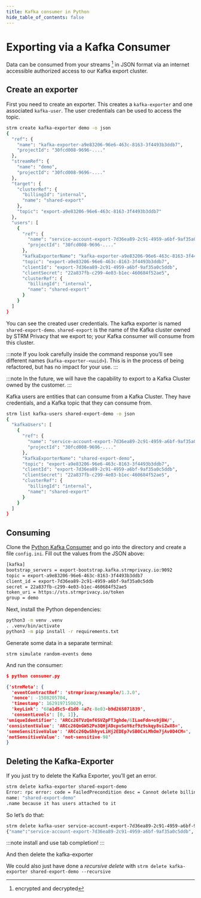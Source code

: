 ```yaml
---
title: Kafka consumer in Python
hide_table_of_contents: false
---
```


# Exporting via a Kafka Consumer

Data can be consumed from your streams [^1] in JSON format via an
internet accessible authorized access to our Kafka export cluster.

## Create an exporter

First you need to create an exporter. This creates a `kafka-exporter`
and one associated `kafka-user`. The user credentials can be used to
access the topic.

```bash
strm create kafka-exporter demo -o json
{
  "ref": {
    "name": "kafka-exporter-a9e83206-96e6-463c-8163-3f4493b3ddb7",
    "projectId": "30fcd008-9696-...."
  },
  "streamRef": {
    "name": "demo",
    "projectId": "30fcd008-9696-...."
  },
  "target": {
    "clusterRef": {
      "billingId": "internal",
      "name": "shared-export"
    },
    "topic": "export-a9e83206-96e6-463c-8163-3f4493b3ddb7"
  },
  "users": [
    {
      "ref": {
        "name": "service-account-export-7d36ea89-2c91-4959-a6bf-9af35a0c5ddb",
        "projectId": "30fcd008-9696-...."
      },
      "kafkaExporterName": "kafka-exporter-a9e83206-96e6-463c-8163-3f4493b3ddb7",
      "topic": "export-a9e83206-96e6-463c-8163-3f4493b3ddb7",
      "clientId": "export-7d36ea89-2c91-4959-a6bf-9af35a0c5ddb",
      "clientSecret": "22a837fb-c299-4e03-b1ec-460684f52ae5",
      "clusterRef": {
        "billingId": "internal",
        "name": "shared-export"
      }
    }
  ]
}
```


You can see the created user credentials. The kafka exporter is named
`shared-export-demo`. `shared-export` is the name of the Kafka cluster
owned by STRM Privacy that we export to; your Kafka consumer will
consume from this cluster.

:::note
If you look carefully inside the command response you’ll see different
names (`kafka-exporter-<uuid>`). This is in the process of being
refactored, but has no impact for your use.
:::

:::note
In the future, we will have the capability to export to a Kafka Cluster
owned by the customer.
:::

Kafka users are entities that can consume from a Kafka Cluster. They
have credentials, and a Kafka topic that they can consume from.

```bash
strm list kafka-users shared-export-demo -o json
{
  "kafkaUsers": [
    {
      "ref": {
        "name": "service-account-export-7d36ea89-2c91-4959-a6bf-9af35a0c5ddb"
        "projectId": "30fcd008-9696-...."
      },
      "kafkaExporterName": "shared-export-demo",
      "topic": "export-a9e83206-96e6-463c-8163-3f4493b3ddb7",
      "clientId": "export-7d36ea89-2c91-4959-a6bf-9af35a0c5ddb",
      "clientSecret": "22a837fb-c299-4e03-b1ec-460684f52ae5",
      "clusterRef": {
        "billingId": "internal",
        "name": "shared-export"
      }
    }
  ]
}
```
## Consuming

Clone the [Python Kafka
Consumer](https://github.com/strmprivacy/python-kafka-consumer-oauth2)
and go into the directory and create a file `config.ini`. Fill out the
values from the JSON above:
```bash
[kafka]
bootstrap_servers = export-bootstrap.kafka.strmprivacy.io:9092
topic = export-a9e83206-96e6-463c-8163-3f4493b3ddb7
client_id = export-7d36ea89-2c91-4959-a6bf-9af35a0c5ddb
secret = 22a837fb-c299-4e03-b1ec-460684f52ae5
token_uri = https://sts.strmprivacy.io/token
group = demo
```
Next, install the Python dependencies:
```bash
python3 -m venv .venv
. .venv/bin/activate
python3 -m pip install -r requirements.txt
```
Generate some data in a separate terminal:

    strm simulate random-events demo

And run the consumer:
```json
$ python consumer.py

{'strmMeta': {
  'eventContractRef': 'strmprivacy/example/1.3.0',
  'nonce': -1508205704,
  'timestamp': 1629197150029,
  'keyLink': '68a1d5c5-d1d0-4a7c-8e03-b9d265071839',
  'consentLevels': [0, 1]},
'uniqueIdentifier': 'ARCc26TVzQnf6SVZpFT3ghde/6ILaeFdn+o9jBW/',
'consistentValue': 'ARCc26QnGW52Po3QHjADcpvSoY6zf9z9skqy8viZwX8=',
'someSensitiveValue': 'ARCc26QwShhyvLiHj2EDEp7vSB0CxLMhOm7jAv0D4CM=',
'notSensitiveValue': 'not-sensitive-98'
}
```
## Deleting the Kafka-Exporter

If you just try to delete the Kafka Exporter, you’ll get an error.
```bash
strm delete kafka-exporter shared-export-demo
Error: rpc error: code = FailedPrecondition desc = Cannot delete billing_id: "demo8542234275"
name: "shared-export-demo"
.name because it has users attached to it
```
So let’s do that:
```bash
strm delete kafka-user service-account-export-7d36ea89-2c91-4959-a6bf-9af35a0c5ddb
{"name":"service-account-export-7d36ea89-2c91-4959-a6bf-9af35a0c5ddb", "projectId": "30fcd008-9696-...."}
```

:::note
install and use tab completion!
:::

And then delete the kafka-exporter

We could also just have done a *recursive delete* with
`strm delete kafka-exporter shared-export-demo --recursive`

[^1]: encrypted and decrypted
